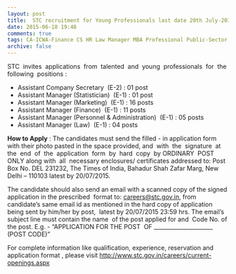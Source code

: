 ```yaml
---
layout: post
title:  STC recruitment for Young Professionals last date 20th July-2015
date: 2015-06-18 19:48
comments: true
tags: CA-ICWA-Finance CS HR Law Manager MBA Professional Public-Sector Statistics
archive: false
---
```

STC  invites  applications  from  talented  and  young  professionals  for  the  following  positions :



- Assistant Company Secretary  (E-2) : 01 post
- Assistant Manager (Statistician)  (E-1) : 01 post
- Assistant Manager (Marketing)  (E-1) : 16 posts
- Assistant Manager (Finance)  (E-1) : 11 posts
- Assistant Manager (Personnel & Administration)  (E-1) : 05 posts
- Assistant Manager (Law)  (E-1) : 04 posts

**How to Apply** : The candidates must send the filled - in application form with their photo pasted in the space provided, and  with  the  signature  at  the  end  of  the  application  form  by  hard  copy  by ORDINARY  POST  ONLY along with  all  necessary enclosures/ certificates addressed to: Post Box No. DEL 231232, The Times of India, Bahadur Shah Zafar Marg, New Delhi – 110103 latest by 20/07/2015. 


The candidate should also send an email with a scanned copy of the signed application in the prescribed  format to: careers@stc.gov.in, from candidate’s same email id as mentioned in the hard copy of application being sent by him/her by post,  latest by 20/07/2015 23:59 hrs. The email’s subject line must contain the name  of the post applied for and  Code No. of the post. E.g. - “APPLICATION FOR THE POST  OF _____________________ (POST CODE)”

For complete information like qualification, experience, reservation and application format , please visit <http://www.stc.gov.in/careers/current-openings.aspx>
  




